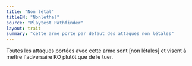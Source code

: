 ```yaml
---
title: "Non létal"
titleEN: "Nonlethal"
source: "Playtest Pathfinder"
layout: trait
summary: "cette arme porte par défaut des attaques non létales"
---
```

Toutes les attaques portées avec cette arme sont [non létales] et visent à mettre l'adversaire KO plutôt que de le tuer.
